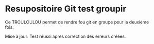 # Resupositoire Git test groupir

Ce TROULOULOU permet de rendre fou git en groupe pour la deuxième fois.


Mise à jour:
Test réussi après correction des erreurs créées.

